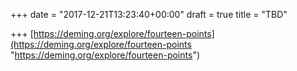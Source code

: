 +++
date = "2017-12-21T13:23:40+00:00"
draft = true
title = "TBD"

+++
[https://deming.org/explore/fourteen-points](https://deming.org/explore/fourteen-points "https://deming.org/explore/fourteen-points")